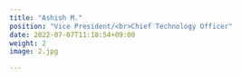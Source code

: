 ```yaml
---
title: "Ashish M."
position: "Vice President/<br>Chief Technology Officer"
date: 2022-07-07T11:18:54+09:00
weight: 2
image: 2.jpg

---
```

